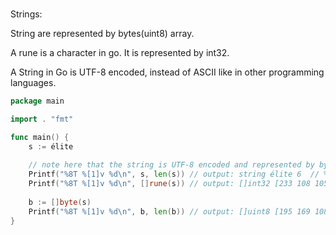 ###
Strings:

String are represented by bytes(uint8) array.

A rune is a character in go. It is represented by int32.

A String in Go is UTF-8 encoded, instead of ASCII like in other programming languages.

```go
package main

import . "fmt"

func main() {
    s := élite
    
    // note here that the string is UTF-8 encoded and represented by bytes, hence the length of the string is 6
    Printf("%8T %[1]v %d\n", s, len(s)) // output: string élite 6  // %8T is type; %[1]v represents to use s as input for %v; %d is for integers, used here to print length of string
    Printf("%8T %[1]v %d\n", []rune(s)) // output: []int32 [233 108 105 116 101]
    
    b := []byte(s)
    Printf("%8T %[1]v %d\n", b, len(b)) // output: []uint8 [195 169 108 105 116 101] 6
}
